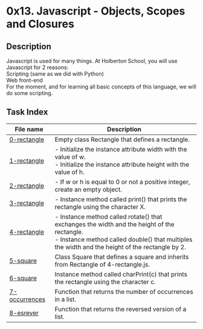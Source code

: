 # 0x13. Javascript - Objects, Scopes and Closures

## Description

Javascript is used for many things. At Holberton School, you will use Javascript for 2 reasons:<br>
    Scripting (same as we did with Python)<br>
    Web front-end<br>
For the moment, and for learning all basic concepts of this language, we will do some scripting.

## Task Index
|File name              |Description                         |
|-----------------------|------------------------------------|
|[0-rectangle](0-rectangle.js)|Empty class Rectangle that defines a rectangle.|
|[1-rectangle](1-rectangle.js)|- Initialize the instance attribute width with the value of w.<br>- Initialize the instance attribute height with the value of h.|
|[2-rectangle](2-rectangle.js)|- If w or h is equal to 0 or not a positive integer, create an empty object.|
|[3-rectangle](3-rectangle.js)|- Instance method called print() that prints the rectangle using the character X.|
|[4-rectangle](4-rectangle.js)|- Instance method called rotate() that exchanges the width and the height of the rectangle.<br>- Instance method called double() that multiples the width and the height of the rectangle by 2.|
|[5-square](5-square.js)|Class Square that defines a square and inherits from Rectangle of 4-rectangle.js.|
|[6-square](6-square.js)|Instance method called charPrint(c) that prints the rectangle using the character c.|
|[7-occurrences](7-occurrences.js)|Function that returns the number of occurrences in a list.|
|[8-esrever](8-esrever.js)|Function that returns the reversed version of a list.|
